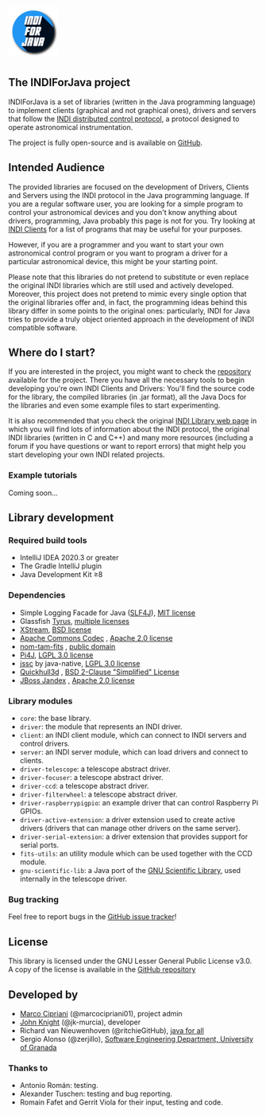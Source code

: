<img src="res/logo.png" width="100" style="margin-bottom: 8px" alt="INDIForJava logo"/>

## The INDIForJava project

INDIForJava is a set of libraries (written in the Java programming language) to implement clients (graphical and not
graphical ones), drivers and servers that follow the [INDI distributed control protocol](https://www.indilib.org/), a
protocol designed to operate astronomical instrumentation.

The project is fully open-source and is available on [GitHub](https://github.com/INDIForJava/INDIForJava).

## Intended Audience

The provided libraries are focused on the development of Drivers, Clients and Servers using the INDI protocol in the
Java programming language. If you are a regular software user, you are looking for a simple program to control your
astronomical devices and you don't know anything about drivers, programming, Java probably this page is not for you. Try
looking at [INDI Clients](https://indilib.org/individuals/indi-clients.html) for a list of programs that may be useful
for your purposes.

However, if you are a programmer and you want to start your own astronomical control program or you want to program a
driver for a particular astronomical device, this might be your starting point.

Please note that this libraries do not pretend to substitute or even replace the original INDI libraries which are still
used and actively developed. Moreover, this project does not pretend to mimic every single option that the original
libraries offer and, in fact, the programming ideas behind this library differ in some points to the original ones:
particularly, INDI for Java tries to provide a truly object oriented approach in the development of INDI compatible
software.

## Where do I start?

If you are interested in the project, you might want to check
the [repository](https://github.com/INDIForJava/INDIForJava) available for the project. There you have all the necessary
tools to begin developing you're own INDI Clients and Drivers: You'll find the source code for the library, the compiled
libraries (in .jar format), all the Java Docs for the libraries and even some example files to start experimenting.

It is also recommended that you check the original [INDI Library web page](http://indilib.org/) in which you will find
lots of information about the INDI protocol, the original INDI libraries (written in C and C++) and many more
resources (including a forum if you have questions or want to report errors) that might help you start developing your
own INDI related projects.

### Example tutorials

Coming soon...

## Library development

### Required build tools

- IntelliJ IDEA 2020.3 or greater
- The Gradle IntelliJ plugin
- Java Development Kit ≥8

### Dependencies

- Simple Logging Facade for Java ([SLF4J](http://www.slf4j.org/)), [MIT license](http://www.slf4j.org/license.html)
- Glassfish [Tyrus](https://tyrus-project.github.io/), [multiple licenses](https://tyrus-project.github.io/license.html)
- [XStream](http://x-stream.github.io/), [BSD license](http://x-stream.github.io/license.html)
- [Apache Commons Codec](https://commons.apache.org/proper/commons-codec/)
  , [Apache 2.0 license](https://github.com/apache/commons-codec/blob/master/LICENSE.txt)
- [nom-tam-fits](https://github.com/nom-tam-fits/nom-tam-fits)
  , [public domain](http://nom-tam-fits.github.io/nom-tam-fits/license.html)
- [Pi4J](https://pi4j.com/1.2/index.html), [LGPL 3.0 license](https://pi4j.com/1.2/license.html)
- [jssc](https://github.com/java-native/jssc) by
  java-native, [LGPL 3.0 license](https://github.com/java-native/jssc/blob/master/LICENSE.txt)
- [Quickhull3d](https://github.com/Quickhull3d/quickhull3d)
  , [BSD 2-Clause "Simplified" License](https://github.com/Quickhull3d/quickhull3d/blob/master/LICENSE.txt)
- [JBoss Jandex](https://github.com/wildfly/jandex)
  , [Apache 2.0 license](https://github.com/wildfly/jandex/blob/master/LICENSE.txt)

### Library modules

- `core`: the base library.
- `driver`: the module that represents an INDI driver.
- `client`: an INDI client module, which can connect to INDI servers and control drivers.
- `server`: an INDI server module, which can load drivers and connect to clients.
- `driver-telescope`: a telescope abstract driver.
- `driver-focuser`: a telescope abstract driver.
- `driver-ccd`: a telescope abstract driver.
- `driver-filterwheel`: a telescope abstract driver.
- `driver-raspberrypigpio`: an example driver that can control Raspberry Pi GPIOs.
- `driver-active-extension`: a driver extension used to create active drivers (drivers that can manage other drivers on
  the same server).
- `driver-serial-extension`: a driver extension that provides support for serial ports.
- `fits-utils`: an utility module which can be used together with the CCD module.
- `gnu-scientific-lib`: a Java port of the [GNU Scientific Library](https://www.gnu.org/software/gsl/), used internally
  in the telescope driver.

### Bug tracking

Feel free to report bugs in the [GitHub issue tracker](https://github.com/INDIForJava/INDIForJava/issues)!

## License

This library is licensed under the GNU Lesser General Public License v3.0. A copy of the license is available in
the [GitHub repository](https://github.com/INDIForJava/INDIForJava/blob/main/LICENSE.md)

## Developed by

- [Marco Cipriani](http://marcocipriani01.github.io/) (@marcocipriani01), project admin
- [John Knight](https://github.com/jk-murcia) (@jk-murcia), developer
- Richard van Nieuwenhoven (@ritchieGitHub), [java for all](http://j4all.org/)
- Sergio Alonso (@zerjillo), [Software Engineering Department, University of Granada](http://lsi.ugr.es/)

### Thanks to

- Antonio Román: testing.
- Alexander Tuschen: testing and bug reporting.
- Romain Fafet and Gerrit Viola for their input, testing and code.